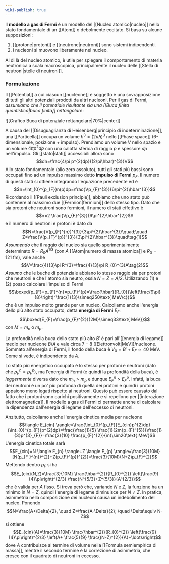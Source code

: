 ```yaml
---
wiki-publish: true
---
```

Il **modello a gas di Fermi** è un modello del [[Nucleo atomico|nucleo]] nello stato fondamentale di un [[Atom]] o debolmente eccitato. Si basa su alcune supposizioni:
1. [[protone|protoni]] e [[neutrone|neutroni]] sono sistemi indipendenti.
2. i nucleoni si muovono liberamente nel nucleo.

Al di là del nucleo atomico, è utile per spiegare il comportamento di materia neutronica a scala macroscopica, principalmente il nucleo delle [[Stella di neutroni|stelle di neutroni]].
### Formulazione
Il [[Potential]] a cui ciascun [[nucleone]] è soggetto è una sovrapposizione di tutti gli altri potenziali prodotti da altri nucleoni. Per il gas di Fermi, *assumiamo che il potenziale risultante sia una [[Buca finita quantistica|buca finita]] rettangolare*:

![[Grafico Buca di potenziale rettangolare|70%|center]]

A causa del [[Disuguaglianza di Heisenberg|principio di indeterminazione]], una [[Particella]] occupa un volume $h^{3}=(2\pi\hbar)^{3}$ nello [[Phase space]] (6-dimensionale, posizione + impulso). Prendiamo un volume $V$ nello spazio e un volume $4\pi p^{2}dp$ con una calotta sferica di raggio $p$ e spessore $dp$ nell'impulso. Gli [[stato|stati]] accessibili allora sono
$$dn=\frac{4\pi p^{2}dp}{(2\pi\hbar)^{3}}V$$
Allo stato fondamentale (allo zero assoluto), tutti gli stati più bassi sono occupati fino ad un impulso massimo detto **impulso di Fermi** $p_{F}$. Il numero di questi stati si ottiene integrando l'equazione precedente ed è
$$n=\int_{0}^{p_{F}}n(p)dp=\frac{Vp_{F}^{3}}{6\pi^{2}\hbar^{3}}$$
Ricordando il [[Pauli exclusion principle]], abbiamo che uno stato può contenere al massimo due [[Fermion|fermioni]] dello stesso tipo. Dato che sia protoni che neutroni sono fermioni, il numero di stati effettivo è
$$n=2 \frac{Vp_{F}^{3}}{6\pi^{2}\hbar^{2}}$$
e il numero di neutroni e protoni è dato da
$$N=\frac{V(p_{F}^{n})^{3}}{3\pi^{2}\hbar^{3}}\quad;\quad Z=\frac{V(p_{F}^{p})^{3}}{3\pi^{2}\hbar^{3}}\quad\tag{1}$$
*Assumendo* che il raggio del nucleo sia quello sperimentalmente determinato $R=R_{0}A^{1/3}$ (con $A$ [[Atom|numero di massa atomica]] e $R_{0}=121$ fm), vale anche
$$V=\frac{4}{3}\pi R^{3}=\frac{4}{3}\pi R_{0}^{3}A\tag{2}$$
*Assumo* che le buche di potenziale abbiano lo stesso raggio sia per protoni che neutroni e che l'atomo sia neutro, ossia $N=Z=A/2$. Utilizzando $(1)$ e $(2)$ posso calcolare l'impulso di Fermi
$$\boxed{p_{F}=p_{F}^{n}=p_{F}^{p}=\frac{\hbar}{R_{0}}\left(\frac{9\pi}{8}\right)^\frac{1}{3}\simeq250\text{ MeV/c}}$$
che è un impulso molto grande per un nucleo. Calcoliamo anche l'energia dello più alto stato occupato, detta **energia di Fermi** $E_{F}$:
$$\boxed{E_{F}=\frac{p_{F}^{2}}{2M}\simeq33\text{ MeV}}$$
con $M=m_{n}$ o $m_{p}$.

La profondità nella buca dello stato più alto $B'$ è pari all'[[energia di legame]] medio per nucleone $B/A$ e vale circa $7-8$ [[Elettronvolt|MeV]]/nucleone. Sommato all'energia di Fermi, il fondo della buca è $V_{0}=B'+E_{F}\simeq40$ MeV. Come si vede, è indipendente da $A$.

Lo stato più energetico occupato è lo stesso per protoni e neutroni (dato che $p_{F}^{n}=p_{F}^{p}$), ma l'energia di Fermi (e quindi la profondità della buca), è *leggermente* diversa dato che $m_{n}> m_{p}$ e dunque $E_{F}^{n}>E_{F}^{p}$. Infatti, la buca dei neutroni è un po' più profonda di quella dei protoni e quindi i protoni appaiono meno legati rispetto ai neutroni. Questo può essere causato dal fatto che i protoni sono carichi positivamente e si repellono per [[interazione elettromagnetica]]. Il modello a gas di Fermi ci permette anche di calcolare la dipendenza dall'energia di legame dell'eccesso di neutroni.

Anzitutto, calcoliamo anche l'energia cinetica media per nucleone
$$\langle E_{cin} \rangle=\frac{\int_{0}^{p_{F}}E_{cin}p^{2}dp}{\int_{0}^{p_{F}}p^{2}dp}=\frac{\frac{1}{5} \frac{1}{2m}p_{F}^{5}}{\frac{1}{3}p^{3}_{F}}=\frac{3}{10} \frac{p_{F}^{2}}{m}\sim20\text{ MeV}$$
L'energia cinetica totale sarà
$$E_{cin}=N \langle E_{n} \rangle+Z \langle E_{p} \rangle=\frac{3}{10M}[N(p_{F }^{n})^{2}+Z(p_{F}^{p})^{2}]=\frac{3}{10M}(N+Z)p_{F}^{2}$$
Mettendo dentro $p_{F}$ si ha
$$E_{cin}(N,Z)=\frac{3}{10M} \frac{\hbar^{2}}{R_{0}^{2}} \left(\frac{9}{4}\pi\right)^{2/3} \frac{N^{5/3}+Z^{5/3}}{A^{2/3}}$$
che è valida per $A$ fisso. Si trova però che, variando $N$ e $Z$, la funzione ha un minimo in $N=Z$, quindi l'energia di legame diminuisce per $N\neq Z$. In pratica, asimmetria nella composizione dei nucleoni causa un indebolimento del nucleo. Ponendo
$$N=\frac{A+\Delta}{2}, \quad Z=\frac{A-\Delta}{2}; \quad \Delta\equiv N-Z$$
si ottiene
$$E_{cin}(A)=\frac{3}{10M} \frac{\hbar^{2}}{R_{0}^{2}} \left(\frac{9}{4}\pi\right)^{2/3} \left(A+ \frac{5}{9} \frac{(N-Z)^{2}}{A}+\ldots\right)$$
dove $A$ contribuisce al termine di volume nella [[Formula semiempirica di massa]], mentre il secondo termine è la correzione di asimmetria, che cresce con il quadrato di neutroni in eccesso.